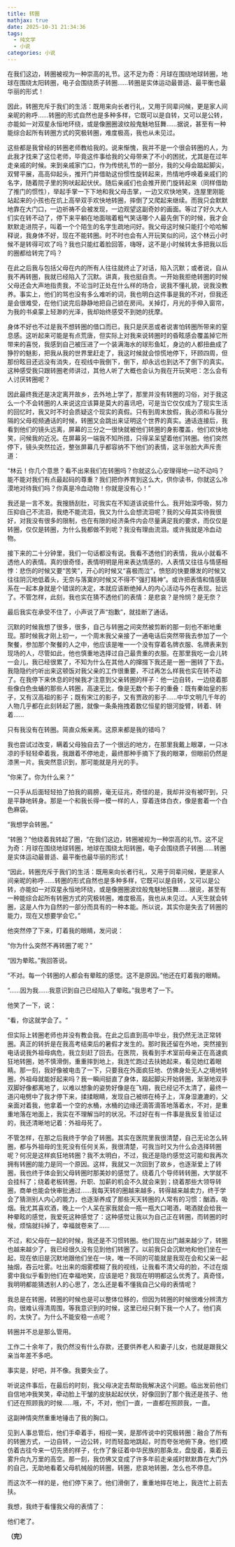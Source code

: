 ```yaml
---
title: 转圈
mathjax: true
date: 2025-10-31 21:34:36
tags:
  - 纯文学
  - 小说
categories: 小说
---
```

在我们这边，转圈被视为一种崇高的礼节。这不足为奇：月球在围绕地球转圈，地球在围绕太阳转圈，电子会围绕质子转圈……转圈是实体运动最普适、最平衡也最华丽的形式！

因此，转圈充斥于我们的生活：既用来向长者行礼，又用于同辈问候，更是家人间亲昵的称呼……转圈的形式自然也是多种多样，它既可以是自转，又可以是公转，亦能如一对双星永恒地环绕，或是像圈圈波纹般鬼魅地狂舞……据说，甚至有一种能综合起所有转圈方式的究极转圈，难度极高，我也从未见过。

这些都是我曾经的转圈老师教给我的。说来惭愧，我并不是一个很会转圈的人，为此我才找来了这位老师，毕竟这件事给我的父母带来了不小的困扰，尤其是在过年走亲戚的时候。来到亲戚家门口，作为传统礼节的一部分，我的父母会踮起脚尖，双臂平展，高高仰起头，推开门并借助这份惯性旋转起来，热情地呼唤着亲戚们的名字，随着院子里的狗吠起起伏伏。随后亲戚们也会推开房门旋转起来（同样借助了推门的惯性），举起手掌一下下地和我父母击掌，一边又欢快地笑，连屋里刚能站起来的小孩也在炕上高举双手欢快地转圈，摔倒了又爬起来继续。而我只会默默地靠在大门口，一边祈祷不会被发现，一边观望这副奇妙的画面。等过了好久大人们实在转不动了，停下来平躺在地面喘着粗气笑话哪个人最先倒下的时候，我才会默默走进院子，叫着一个个陌生的名字生疏地问好。我父母这时候只能打个哈哈解释说，我身体不好，现在不能转圈。时不时也会有人开玩笑似的问，这个林云小时候不是转得可欢了吗？我也只能红着脸回答，嗨呀，这不是小时候转太多把我以后的圈都给转完了吗？

在此之后我与包括父母在内的所有人往往就终止了对话，陷入沉默；或者说，自从我不再转圈，我就已经陷入了沉默。讲真，我也挺自责。一开始我拒绝转圈的时候父母还会大声地指责我，不论当时正处在什么样的场合，说我不懂礼貌，说我没教养。事实上，他们的骂也没有多么难听的词，我也明白这件事是我的不对，但我还是会很难受，在他们说完后静静地把自己锁在房间。关掉灯，月光的手伸入窗帘，为我的书桌蒙上轻渺的光泽，我却始终感受不到她的抚摩。

身体不好也不过是我不想转圈的借口而已，我只是厌恶或者说害怕转圈所带来的窒息感。这听起来可能是有点荒唐，但实际上对我来说转圈时的昏眩感会覆盖掉它所带来的喜悦，我感到自己被压进了一个装满海水的球形鱼缸，身边的人都扭曲成了狰狞的魅影，把我从我的世界里赶走了，我这时候就会惊慌地停下，环顾四周，但那份眩目还远没有消失，在视线中我倒下，倒下，却永远也到达不了倒下的真实。这种感受我只跟转圈老师讲过，其他人听了大概也会认为我在开玩笑吧：怎么会有人讨厌转圈呢？

因此最终我还是决定离开故乡，去外地上学了，那里并没有转圈的习俗，对于我这么一个不会转圈的人来说这应该算是莫大的喜讯吧，可是当它仅仅成为了现实生活的回忆时，我又时不时会质疑这个现实的真假。只有到周末放假，我必须和与我分隔的父母视频通话的时候，转圈又会跳出来证明这个世界的真实。通话连接后，我看到他们的镜头远离，屏幕的三分之一很快就被他们转圈的身影覆盖，他们欢快地笑，问候我的近况。在屏幕另一端我不知所措，只得呆呆望着他们转圈。他们突然停下，镜头突然拉近，整张屏幕几乎都容纳不下他们的表情，这半张脸大声斥责道：

“林云！你几个意思？看不出来我们在转圈吗？你就这么心安理得地一动不动吗？能不能对我们有点最起码的尊重？我们把你养育到这么大，供你读书，你就这么冷漠地对待我们吗？你真是冷血动物！你就是没有心！”

我还是一言不发。我搜肠刮肚，可我实在不知道该说些什么。我开始深呼吸，努力压抑自己不流泪，我绝不能流泪，我又为什么会想流泪呢？我的父母其实待我很好，对我没有很多的限制，也在有限的经济条件内会尽量满足我的要求，而仅仅是转圈，仅仅是转圈，为什么我都做不到呢？我没有理由流泪。或许我就是冷血动物。

接下来的二十分钟里，我们一句话都没有说。我看不透他们的表情，我从小就看不透他人的表情。真的很奇怪，表情明明是用来表达情感的，人表情又往往与情感相悖：悲伤的时候又要“苦笑”，开心的时候又“喜极而泣”，愤怒的快要爆发的时候又往往阴沉地低着头，无奈与落寞的时候又不得不“强打精神”。或许把表情和情感联系在一起本身就是个错误的决定，本就应该断绝掉人的内心活动与外在表现。扯远了。不管怎样，此刻，我也实在猜不透他们的表情：是悲哀？是怜悯？是无奈？

最后我实在承受不住了，小声说了声“抱歉”，就挂断了通话。

沉默的时候我想了很多，很多，自己与转圈之间突然被剪断的那一刻也不断地重现。那时候我才刚上初一，一个周末我父亲接了一通电话后突然带我去参加了一个聚餐，参加那个聚餐的人之中，他应该是唯一一个没有穿着名牌衣服、名牌表来到现场的人，尽管如此，他也慎重地选择过自己最贵重的衣服。在那里我吃一会儿转一会儿，我已经很累了，不知为什么在其他人的撺掇下我还是一圈一圈转了下去。我隐隐约约听出来这顿饭对我父亲的工作很重要，不过再怎么样我也实在转不动了。在我停下来休息的时候我才注意到父亲转圈的样子：他一边自转，一边绕着那些像白色虫蛹的那些人转圈，高速无比，像是无数个影子的重叠：既有秦始皇的影子，又有汉高祖的影子；既有宋江的影子，又有贾政的影子……中华文明几千年的人物几乎都在此刻转起了圈，就像一条条拖拽着数亿恒星的银河旋臂，转着、转着……

只有我没有在转圈。简直众叛亲离。这原来都是我的错吗？

我也尝试过改变，瞒着父母独自去了一个很远的地方，在那里我戴上眼罩，一只冰凉的手轻轻牵着我，我跟着不停地走，最终那种手摘下了我的眼罩，但眼前仍然是漆黑一片。我突然意识到，那可能就是月光的手。

“你来了。你为什么来？”

一只手从后面轻轻拍了拍我的肩膀，毫无征兆，奇怪的是，我却并没有被吓到，只是平静地转身。那是一个和我长得一模一样的人，穿着连体白衣，像是套着一个白色麻袋。

“我想学会转圈。”

“转圈？”他绕着我转起了圈，“在我们这边，转圈被视为一种崇高的礼节。这不足为奇：月球在围绕地球转圈，地球在围绕太阳转圈，电子会围绕质子转圈……转圈是实体运动最普适、最平衡也最华丽的形式！

“因此，转圈充斥于我们的生活：既用来向长者行礼，又用于同辈问候，更是家人间亲昵的称呼……转圈的形式自然也是多种多样，它既可以是自转，又可以是公转，亦能如一对双星永恒地环绕，或是像圈圈波纹般鬼魅地狂舞……据说，甚至有一种能综合起所有转圈方式的究极转圈，难度极高，我也从未见过。人天生就会转圈，这是人作为自然的一部分而具有的一种本能。所以说，其实你是失去了转圈的能力，现在又想要学会它。”

他突然停了下来，盯着我的眼睛，发问说：

“你为什么突然不再转圈了呢？”

“因为晕眩。”我回答说。

“不对。每一个转圈的人都会有晕眩的感觉。这不是原因。”他还在盯着我的眼睛。

“……因为我……我意识到自己已经陷入了晕眩。”我思考了一下。

他笑了一下，说：

“看，你这就学会了。“

但实际上转圈老师也并没有教会我。在此之后直到高中毕业，我仍然无法正常转圈。真正的转折是在我高考结束后的暑假才发生的。那时我还留在外地，突然接到电话说我外祖母病危，我立刻赶了回去。在医院，我看到手术室前母亲正在高速疯狂地转圈，她不慎滑倒，重重摔到地上，我连忙跑过去扶她起来，看见她红着眼睛。那一刻，我好像被电击了一下，只要我在外面疯狂地、仿佛身处无人之境地转圈，外祖母就能好起来吗？我一瞬间挺直了身体，踮起脚尖开始转圈，渐渐地双手双脚好像都离地了，以难以想象的姿势好像是在飞翔，我已经记不太清了，最终一道闪电劈中了我才停下来，揉揉眼睛，发现自己被绑在椅子上，浑身湿漉漉的，父亲面对着我，他拿着一个空的水桶，水桶的边缘还滴答滴答地落着水，不对，是重重地落在地面上，我实在不理解当时的状况。不过好在有一件事是我反复验证过的，我还清晰地记着：外祖母死了。

不管怎样，在那之后我终于学会了转圈。其实在医院里我很清楚，自己无论怎么转圈，都与外祖母的生死没有任何关系，我很清楚，可我当时又为什么会选择转圈呢？何况是这样疯狂地转圈？我不太明白，不过，我还是隐约感觉这可能和我再次拥有转圈的能力是同一个原因。这样，我就又一次回到了故乡，也逐渐爱上了转圈，我也终于体会到父母转圈时那美妙的感觉了。绕着几个导师转转圈，大学就不会挂科了；绕着老板转圈，升职、加薪的机会不久就会来到；绕着那些大领导转圈，商单也能会快审批通过……我每天转的圈越来越多，转得越来越卖力，终于学会了猜测别人内心的能力，也逐渐养成了那些天天转圈的人常有的习惯：酗酒，吸烟。我尤其喜欢酒，晚上一个人呆在家我就会一瓶一瓶大口喝酒，喝酒就会给我一种晕眩的感觉，我爱死这种感觉了：这种感觉让我以为自己正在转圈，而转圈的时候，烦恼就抖掉了，幸福就卷来了……

不过，和父母在一起的时候，我还是不习惯转圈。他们现在出门越来越少了，转圈也越来越少了，我已经很久没有见到他们转圈了。以前我只会沉默地和他们坐在一起，现在依旧是沉默地跟他们坐在一块，唯一不同的可能就是我现在会和父亲一起抽烟，吞云吐雾。吐出来的烟雾模糊了我的视线，让我看不清父母的脸，不过在烟雾中我似乎看到他们在幸福地笑，应该是吧？我现在明明都这么优秀了。真奇怪，我明明都能猜透别人的心思了，怎么还是看不懂我自己父母的表情呢？

我总是在转圈，转圈的时候也是可以整体位移的，但因为转圈的时候很难分辨清方向，很难认得清周围，等我意识到的时候，这里已经只剩下我一个人了。他们真的，太快了。为什么不能安稳一点呢？

转圈并不总是那么管用。

工作二十余年了，我仍然没有什么存款，还要供养老人和妻子儿女，也就是跟我父亲当年差不多吧。

事实是，好吧，并不像。我要失业了。

听说这件事后，在最后的时刻，我父母决定去帮助我解决这个问题。临出发前他们自信地冲我笑笑，牵动脸上干皱的皮肤起起伏伏，好像回到了那个我还是孩子、他们还在照顾我的时候……哦，不，不对，他们一直，一直都在照顾我，一直。

这副神情突然重重地锤击了我的胸口。

见到人事总管后，他们手牵着手，相视一笑，是那传说中的究极转圈：融合了所有的转圈方式，一边自转，一边公转，时而轻盈地跳起，时而夸张地俯下身。他们模仿着古往今来一切先贤的样子，化作了象征着中华民族的那条龙，盘旋着，乘着云雾升向九万里的高空。那一刻，我仿佛又变成了许多年前走亲戚时默默靠在大门外的自己，无助地看着父母机械般的转圈，转圈，悲哀地转圈，怎么也不停息。

而这次不一样的是，他们停下来了。他们滑倒了，重重地摔在地上，我连忙上前去扶。

我想，我终于看懂我父母的表情了：

他们老了。

**（完）**